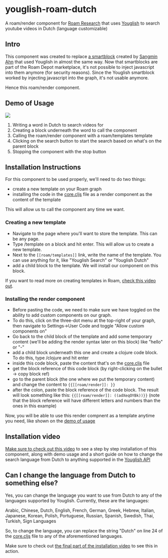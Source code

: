 # youglish-roam-dutch
A roam/render component for [Roam Research](https://roamresearch.com/) that uses [Youglish](https://youglish.com/) to search youtube videos in Dutch (language customizable)

## Intro

This component was created to replace [a smartblock](https://github.com/dvargas92495/SmartBlocks/issues/114) created by [Sangmin Ahn](https://github.com/gijigae) that used Youglish in almost the same way. Now that smartblocks are part of the Roam Depot marketplace, it's not possible to inject javascript into them anymore (for security reasons). Since the Youglish smartblock worked by injecting javascript into the graph, it's not usable anymore. 

Hence this roam/render component.

## Demo of Usage

![](https://github.com/clarapastore/youglish-roam-dutch/blob/main/demo.gif)

1) Writing a word in Dutch to search videos for
2) Creating a block underneath the word to call the component
3) Calling the roam/render component with a roam/templates template
4) Clicking on the search button to start the search based on what's on the parent block
5) Stopping the component with the stop button


## Installation Instructions

For this component to be used properly, we'll need to do two things:

- create a new template on your Roam graph
- installing the code in the [core.cljs](https://github.com/clarapastore/youglish-roam-dutch/blob/main/core.cljs) file as a render component as the content of the template

This will allow us to call the component any time we want.

### Creating a new template

- Navigate to the page where you'll want to store the template. This can be any page.
- Type /template on a block and hit enter. This will allow us to create a new template.
- Next to the `[[roam/templates]]` link, write the name of the template. You can use anything for it, like "Youglish Search" or "Youglish Dutch"
- add a child block to the template. We will install our component on this block.

If you want to read more on creating templates in Roam, [check this video out](https://www.youtube.com/watch?v=O_-lhwprLXs&ab_channel=ProductivityAcademy). 


### Installing the render component

- Before pasting the code, we need to make sure we have toggled on the ability to add custom components on our graph.
- To do this, click on the three-dot menu at the top-right of your graph, then navigate to Settings->User Code and toggle "Allow custom components on"
- Go back to the child block of the template and add some temporary content (we'll be adding the render syntax later on this block) like "hello" or "-"
- add a child block underneath this one and create a clojure code block. To do this, type /clojure and hit enter
- inside this code block, paste the content that's on the [core.cljs](https://github.com/clarapastore/youglish-roam-dutch/blob/main/core.cljs) file
- get the block reference of this code block (by right-clicking on the bullet -> copy block ref)
- go to the parent block (the one where we put the temporary content) and change the content to `{{[[roam/render]]: }}`
- after the colon, paste the block reference of the code block. The result will look something like this: `{{[[roam/render]]: ((adXeqOYBk))}}` (note that the block reference will have different letters and numbers than the ones in this example)

Now, you will be able to use this render compnent as a template anytime you need, like shown on the [demo of usage](https://github.com/clarapastore/youglish-roam-dutch#demo-of-usage)

## Installation video

[Make sure to check out this video](https://www.loom.com/share/05b1e8dbf6134144801581e90727257e) to see a step by step installation of this component, along with demo usage and a short guide on how to change the search language from Dutch to anything supported in the [Youglish API](https://youglish.com/api/doc/js-api)

## Can I change the language from Dutch to something else?

Yes, you can change the language you want to use from Dutch to any of the languages supported by Youglish. Currently, these are the languages:

Arabic, Chinese, Dutch, English, French, German, Greek, Hebrew, Italian, Japanese, Korean, Polish, Portuguese, Russian, Spanish, Swedish, Thai, Turkish, Sign Languages

So, to change the language, you can replace the string "Dutch" on line 24 of the [core.cljs](https://github.com/clarapastore/youglish-roam-dutch/blob/main/core.cljs) file to any of the aforementioned languages. 

Make sure to check out [the final part of the installation video](https://www.loom.com/share/05b1e8dbf6134144801581e90727257e) to see this in action.
